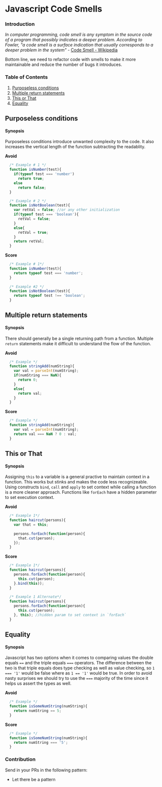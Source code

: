 # Javascript Code Smells

### Introduction
*In computer programming, code smell is any symptom in the source code of a program that possibly indicates a deeper problem. According to Fowler, "a code smell is a surface indication that usually corresponds to a deeper problem in the system"* - [Code Smell - Wikipedia](https://en.wikipedia.org/wiki/Code_smell)

Bottom line, we need to refactor code with smells to make it more maintainable and reduce the number of bugs it introduces.

### Table of Contents
  1. [Purposeless conditions](#purposeless-conditions)
  2. [Multiple return statements](#redundant-returns)
  3. [This or That](#this-or-that)
  4. [Equality](#equality)
  
## Purposeless conditions

#### Synopsis
Purposeless conditions introduce unwanted complexity to the code. It also increases the vertical length of the function subtracting the readablity.

**Avoid**
```javascript
  /* Example # 1 */
  function isNumber(test){
    if(typeof test === 'number')
      return true;
    else
      return false;
  }

  /* Example # 2 */
  function isNotBoolean(test){
    var retVal = false; //or any other initialization
    if(typeof test === 'boolean'){
      retVal = false;
    }
    else{
      retVal = true;
    }
    return retVal;
  }
```
**Score**
```javascript
  /* Example # 1*/
  function isNumber(test){
    return typeof test === 'number';
  }
  
  /* Example #2 */
  function isNotBoolean(test){
    return typeof test !== 'boolean';
  }
```

## Multiple return statements

#### Synopsis
There should generally be a single returning path from a function. Multiple `return` statements make it difficult to understand the flow of the function.

**Avoid**
```javascript
  /* Example */
  function stringAdd(numString){
    var val = parseInt(numString);
    if(numString === NaN){
      return 0;
    }
    else{
      return val;
    }
  }
```

**Score**
```javascript
  /* Example */
  function stringAdd(numString){
    var val = parseInt(numString);
    return val === NaN ? 0 : val;
  }
```

## This or That

#### Synopsis
Assigning `this` to a variable is a general practive to maintain context in a function. This works but stinks and makes the code less recognizeable. Using constructs `bind`, `call` and `apply` to set context while calling a function is a more cleaner approach. Functions like `forEach` have a hidden parameter to set execution context.

**Avoid**
```javascript
  /* Example 1*/
  function haircut(persons){
    var that = this;
    
    persons.forEach(function(person){
      that.cut(person);
    });
  }
```

**Score**
```javascript
  /* Example 1*/
  function haircut(persons){
    persons.forEach(function(person){
      this.cut(person);
    }.bind(this));
  }
  
  /* Example 1 Alternate*/
  function haircut(persons){
    persons.forEach(function(person){
      this.cut(person);
    }, this); //hidden param to set context in `forEach`
  }
```

## Equality

#### Synopsis
Javascript has two options when it comes to comparing values the double equals `==` and the triple equals `===` operators. The difference between the two is that triple equals does type checking as well as value checking, so `1 === '1'` would be false where as `1 == '1'` would be true. In order to avoid nasty surprises we should try to use the `===` majority of the time since it helps us assert the types as well.

**Avoid**
```javascript
  /* Example */
  function isSomeNumString(numString){
    return numString == 5;
  }
```

**Score**
```javascript
  /* Example */
  function isSomeNumString(numString){
    return numString === '5';
  }
```

### Contribution
Send in your PRs in the following pattern:
- Let there be a pattern
